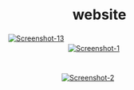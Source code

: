# ﾠﾠﾠﾠﾠㅤﾠﾠﾠﾠﾠㅤﾠﾠwebsite
ﾠﾠﾠﾠﾠㅤﾠﾠﾠﾠﾠㅤﾠﾠﾠﾠﾠㅤ<a href="https://ibb.co/31tr0KM"><img src="https://i.ibb.co/XXm2zH3/Screenshot-13.png" alt="Screenshot-13" border="0"></a>
ﾠﾠﾠﾠﾠㅤﾠﾠﾠﾠﾠﾠﾠﾠㅤﾠﾠﾠﾠﾠㅤ
ﾠﾠﾠﾠﾠㅤﾠﾠﾠﾠﾠㅤﾠﾠﾠﾠﾠㅤ<a href="https://ibb.co/X8SXKpw"><img src="https://i.ibb.co/Qdr9Tn5/Screenshot-1.png" alt="Screenshot-1" border="0"></a><br />
#
ﾠﾠﾠﾠﾠㅤﾠㅤ
ﾠﾠﾠﾠﾠㅤﾠﾠﾠﾠﾠㅤﾠㅤﾠㅤﾠㅤ<a href="https://ibb.co/Ss6MS3s"><img src="https://i.ibb.co/QbJT0Kb/Screenshot-2.png" alt="Screenshot-2" border="0"></a>
